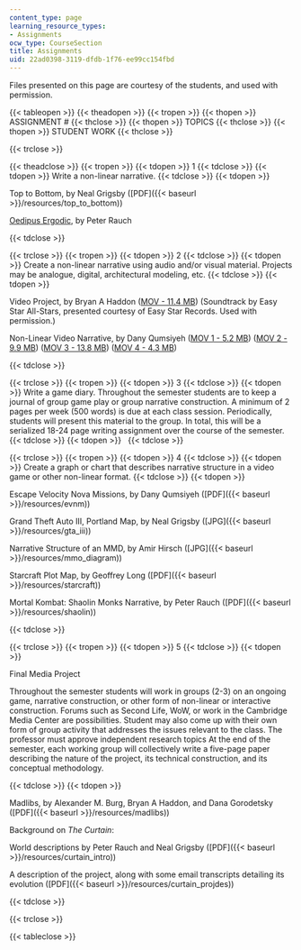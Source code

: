 ```yaml
---
content_type: page
learning_resource_types:
- Assignments
ocw_type: CourseSection
title: Assignments
uid: 22ad0398-3119-dfdb-1f76-ee99cc154fbd
---
```


Files presented on this page are courtesy of the students, and used with permission.

{{< tableopen >}}
{{< theadopen >}}
{{< tropen >}}
{{< thopen >}}
ASSIGNMENT #
{{< thclose >}}
{{< thopen >}}
TOPICS
{{< thclose >}}
{{< thopen >}}
STUDENT WORK
{{< thclose >}}

{{< trclose >}}

{{< theadclose >}}
{{< tropen >}}
{{< tdopen >}}
1
{{< tdclose >}}
{{< tdopen >}}
Write a non-linear narrative.
{{< tdclose >}}
{{< tdopen >}}


Top to Bottom, by Neal Grigsby ([PDF]({{< baseurl >}}/resources/top_to_bottom))

[Oedipus Ergodic](http://www.girlpants.org/peter/), by Peter Rauch


{{< tdclose >}}

{{< trclose >}}
{{< tropen >}}
{{< tdopen >}}
2
{{< tdclose >}}
{{< tdopen >}}
Create a non-linear narrative using audio and/or visual material. Projects may be analogue, digital, architectural modeling, etc.
{{< tdclose >}}
{{< tdopen >}}


Video Project, by Bryan A Haddon ([MOV - 11.4 MB](/ans7870/21w/21w.765/s06/assignments/Revenge.mov)) (Soundtrack by Easy Star All-Stars, presented courtesy of Easy Star Records. Used with permission.)

Non-Linear Video Narrative, by Dany Qumsiyeh ([MOV 1 - 5.2 MB](/ans7870/21w/21w.765/s06/assignments/seq1linear.mov)) ([MOV 2 - 9.9 MB](/ans7870/21w/21w.765/s06/assignments/seq2forward.mov)) ([MOV 3 - 13.8 MB](/ans7870/21w/21w.765/s06/assignments/seq3backward.mov)) ([MOV 4 - 4.3 MB](/ans7870/21w/21w.765/s06/assignments/seq4parallel.mov))


{{< tdclose >}}

{{< trclose >}}
{{< tropen >}}
{{< tdopen >}}
3
{{< tdclose >}}
{{< tdopen >}}
Write a game diary. Throughout the semester students are to keep a journal of group game play or group narrative construction. A minimum of 2 pages per week (500 words) is due at each class session. Periodically, students will present this material to the group. In total, this will be a serialized 18-24 page writing assignment over the course of the semester.
{{< tdclose >}}
{{< tdopen >}}
 
{{< tdclose >}}

{{< trclose >}}
{{< tropen >}}
{{< tdopen >}}
4
{{< tdclose >}}
{{< tdopen >}}
Create a graph or chart that describes narrative structure in a video game or other non-linear format.
{{< tdclose >}}
{{< tdopen >}}


Escape Velocity Nova Missions, by Dany Qumsiyeh ([PDF]({{< baseurl >}}/resources/evnm))

Grand Theft Auto III, Portland Map, by Neal Grigsby ([JPG]({{< baseurl >}}/resources/gta_iii))

Narrative Structure of an MMD, by Amir Hirsch ([JPG]({{< baseurl >}}/resources/mmo_diagram))

Starcraft Plot Map, by Geoffrey Long ([PDF]({{< baseurl >}}/resources/starcraft))

Mortal Kombat: Shaolin Monks Narrative, by Peter Rauch ([PDF]({{< baseurl >}}/resources/shaolin))


{{< tdclose >}}

{{< trclose >}}
{{< tropen >}}
{{< tdopen >}}
5
{{< tdclose >}}
{{< tdopen >}}


Final Media Project

Throughout the semester students will work in groups (2-3) on an ongoing game, narrative construction, or other form of non-linear or interactive construction. Forums such as Second Life, WoW, or work in the Cambridge Media Center are possibilities. Student may also come up with their own form of group activity that addresses the issues relevant to the class. The professor must approve independent research topics At the end of the semester, each working group will collectively write a five-page paper describing the nature of the project, its technical construction, and its conceptual methodology.


{{< tdclose >}}
{{< tdopen >}}


Madlibs, by Alexander M. Burg, Bryan A Haddon, and Dana Gorodetsky ([PDF]({{< baseurl >}}/resources/madlibs))

Background on _The Curtain_:

World descriptions by Peter Rauch and Neal Grigsby ([PDF]({{< baseurl >}}/resources/curtain_intro))

A description of the project, along with some email transcripts detailing its evolution ([PDF]({{< baseurl >}}/resources/curtain_projdes))


{{< tdclose >}}

{{< trclose >}}

{{< tableclose >}}